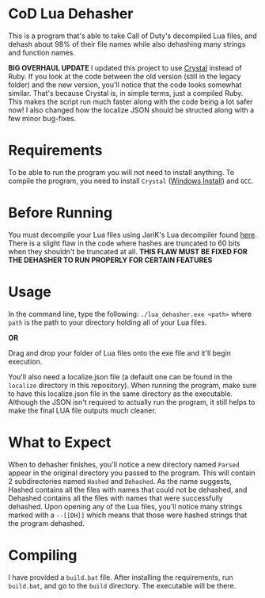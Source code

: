 # CoD Lua Dehasher
This is a program that's able to take Call of Duty's decompiled Lua files, and dehash about 98% of their file names while also dehashing many strings and function names.

**BIG OVERHAUL UPDATE**
I updated this project to use [Crystal](https://crystal-lang.org) instead of Ruby. If you look at the code between the old version (still in the legacy folder) and the new version, you'll notice that the code looks somewhat similar. That's because Crystal is, in simple terms, just a compiled Ruby. This makes the script run much faster along with the code being a lot safer now! I also changed how the localize JSON should be structed along with a few minor bug-fixes.

# Requirements
To be able to run the program you will not need to install anything. To compile the program, you need to install `Crystal` ([Windows Install](https://crystal-lang.org/install/on_windows/)) and `GCC`.

# Before Running
You must decompile your Lua files using JariK's Lua decompiler found [here](https://github.com/JariKCoding/CoDLuaDecompiler). There is a slight flaw in the code where hashes are truncated to 60 bits when they shouldn't be truncated at all. **THIS FLAW MUST BE FIXED FOR THE DEHASHER TO RUN PROPERLY FOR CERTAIN FEATURES**

# Usage
In the command line, type the following:
`./lua_dehasher.exe <path>`
where `path` is the path to your directory holding all of your Lua files.

**OR**

Drag and drop your folder of Lua files onto the exe file and it'll begin execution.

You'll also need a localize.json file (a default one can be found in the `localize` directory in this repository). When running the program, make sure to have this localize.json file in the same directory as the executable. Although the JSON isn't required to actually run the program, it still helps to make the final LUA file outputs much cleaner.

# What to Expect
When to dehasher finishes, you'll notice a new directory named `Parsed` appear in the original directory you passed to the program. This will contain 2 subdirectories named `Hashed` and `Dehashed`. As the name suggests, Hashed contains all the files with names that could not be dehashed, and Dehashed contains all the files with names that were successfully dehashed. Upon opening any of the Lua files, you'll notice many strings marked with a `--[[DH]]` which means that those were hashed strings that the program dehashed.

# Compiling
I have provided a `build.bat` file. After installing the requirements, run `build.bat`, and go to the `build` directory. The executable will be there.